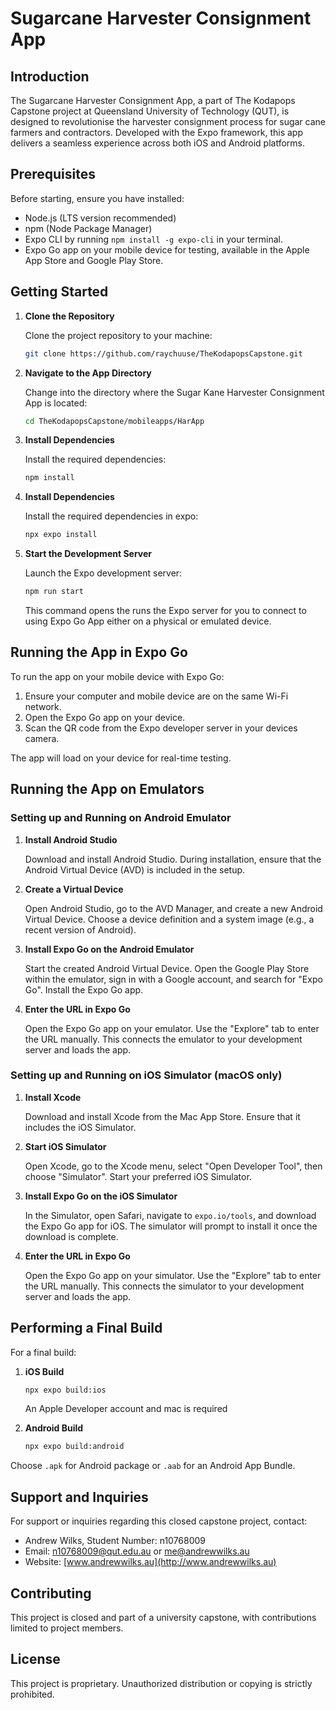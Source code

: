 # Sugarcane Harvester Consignment App

## Introduction

The Sugarcane Harvester Consignment App, a part of The Kodapops Capstone project at Queensland University of Technology (QUT), is designed to revolutionise the harvester consignment process for sugar cane farmers and contractors. Developed with the Expo framework, this app delivers a seamless experience across both iOS and Android platforms.

## Prerequisites

Before starting, ensure you have installed:

- Node.js (LTS version recommended)
- npm (Node Package Manager)
- Expo CLI by running `npm install -g expo-cli` in your terminal.
- Expo Go app on your mobile device for testing, available in the Apple App Store and Google Play Store.

## Getting Started

1. **Clone the Repository**

   Clone the project repository to your machine:

   ```sh
   git clone https://github.com/raychuuse/TheKodapopsCapstone.git
   ```

2. **Navigate to the App Directory**

   Change into the directory where the Sugar Kane Harvester Consignment App is located:

   ```sh
   cd TheKodapopsCapstone/mobileapps/HarApp
   ```

3. **Install Dependencies**

   Install the required dependencies:

   ```sh
   npm install
   ```

4. **Install Dependencies**

   Install the required dependencies in expo:

   ```sh
   npx expo install
   ```

5. **Start the Development Server**

   Launch the Expo development server:

   ```sh
   npm run start
   ```

   This command opens the runs the Expo server for you to connect to using Expo Go App either on a physical or emulated device.

## Running the App in Expo Go

To run the app on your mobile device with Expo Go:

1. Ensure your computer and mobile device are on the same Wi-Fi network.
2. Open the Expo Go app on your device.
3. Scan the QR code from the Expo developer server in your devices camera.

The app will load on your device for real-time testing.

## Running the App on Emulators

### Setting up and Running on Android Emulator

1. **Install Android Studio**

   Download and install Android Studio. During installation, ensure that the Android Virtual Device (AVD) is included in the setup.

2. **Create a Virtual Device**

   Open Android Studio, go to the AVD Manager, and create a new Android Virtual Device. Choose a device definition and a system image (e.g., a recent version of Android).

3. **Install Expo Go on the Android Emulator**

   Start the created Android Virtual Device. Open the Google Play Store within the emulator, sign in with a Google account, and search for "Expo Go". Install the Expo Go app.

4. **Enter the URL in Expo Go**

   Open the Expo Go app on your emulator. Use the "Explore" tab to enter the URL manually. This connects the emulator to your development server and loads the app.

### Setting up and Running on iOS Simulator (macOS only)

1.  **Install Xcode**

    Download and install Xcode from the Mac App Store. Ensure that it includes the iOS Simulator.

2.  **Start iOS Simulator**

    Open Xcode, go to the Xcode menu, select "Open Developer Tool", then choose "Simulator". Start your preferred iOS Simulator.

3.  **Install Expo Go on the iOS Simulator**

    In the Simulator, open Safari, navigate to `expo.io/tools`, and download the Expo Go app for iOS. The simulator will prompt to install it once the download is complete.

4.  **Enter the URL in Expo Go**

    Open the Expo Go app on your simulator. Use the "Explore" tab to enter the URL manually. This connects the simulator to your development server and loads the app.

## Performing a Final Build

For a final build:

1. **iOS Build**

   ```sh
   npx expo build:ios
   ```

   An Apple Developer account and mac is required

2. **Android Build**

   ```sh
   npx expo build:android
   ```

Choose `.apk` for Android package or `.aab` for an Android App Bundle.

## Support and Inquiries

For support or inquiries regarding this closed capstone project, contact:

- Andrew Wilks, Student Number: n10768009
- Email: n10768009@qut.edu.au or me@andrewwilks.au
- Website: [www.andrewwilks.au](http://www.andrewwilks.au)

## Contributing

This project is closed and part of a university capstone, with contributions limited to project members.

## License

This project is proprietary. Unauthorized distribution or copying is strictly prohibited.
